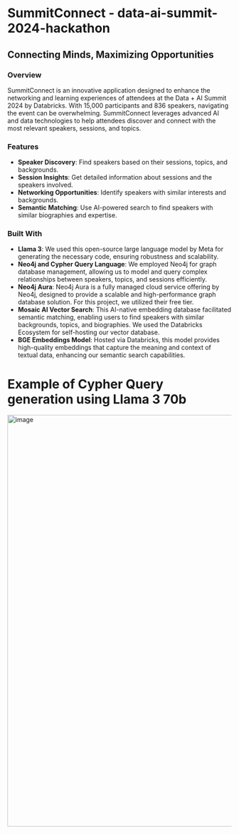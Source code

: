 # SummitConnect - data-ai-summit-2024-hackathon

## Connecting Minds, Maximizing Opportunities

### Overview

SummitConnect is an innovative application designed to enhance the networking and learning experiences of attendees at the Data + AI Summit 2024 by Databricks. With 15,000 participants and 836 speakers, navigating the event can be overwhelming. SummitConnect leverages advanced AI and data technologies to help attendees discover and connect with the most relevant speakers, sessions, and topics.

### Features

- **Speaker Discovery**: Find speakers based on their sessions, topics, and backgrounds.
- **Session Insights**: Get detailed information about sessions and the speakers involved.
- **Networking Opportunities**: Identify speakers with similar interests and backgrounds.
- **Semantic Matching**: Use AI-powered search to find speakers with similar biographies and expertise.

### Built With

- **Llama 3**: We used this open-source large language model by Meta for generating the necessary code, ensuring robustness and scalability.
- **Neo4j and Cypher Query Language**: We employed Neo4j for graph database management, allowing us to model and query complex relationships between speakers, topics, and sessions efficiently.
- **Neo4j Aura**: Neo4j Aura is a fully managed cloud service offering by Neo4j, designed to provide a scalable and high-performance graph database solution. For this project, we utilized their free tier.
- **Mosaic AI Vector Search**: This AI-native embedding database facilitated semantic matching, enabling users to find speakers with similar backgrounds, topics, and biographies. We used the Databricks Ecosystem for self-hosting our vector database.
- **BGE Embeddings Model**: Hosted via Databricks, this model provides high-quality embeddings that capture the meaning and context of textual data, enhancing our semantic search capabilities.

# Example of Cypher Query generation using Llama 3 70b
<img width="924" alt="image" src="https://github.com/friedliver/data-ai-summit-2024-hackathon/assets/77113505/40bc8aea-0573-4bae-bab0-78ecda83d377">
